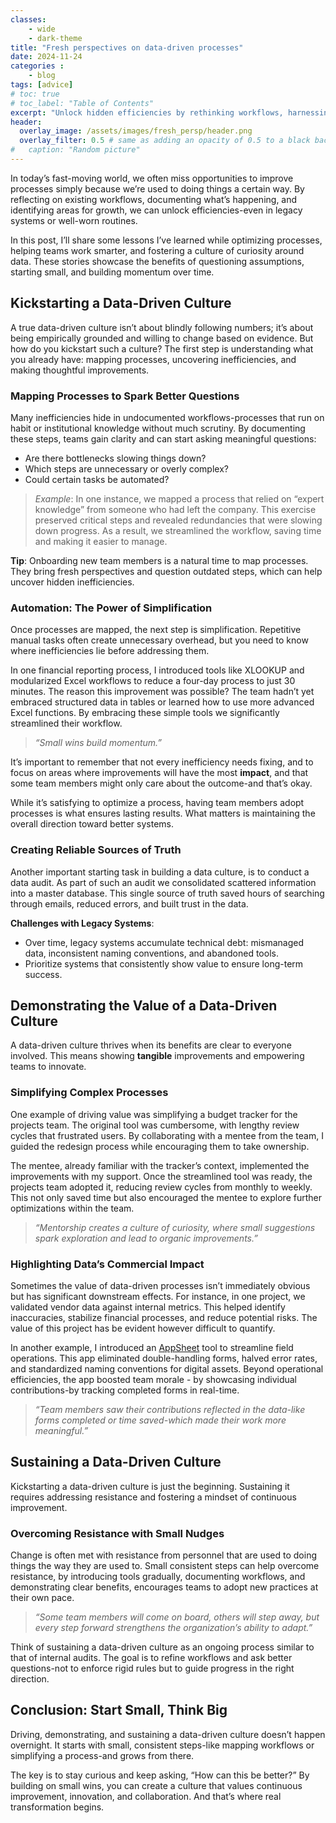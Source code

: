 ```yaml
---
classes: 
    - wide
    - dark-theme
title: "Fresh perspectives on data-driven processes"
date: 2024-11-24
categories :
    - blog
tags: [advice]
# toc: true
# toc_label: "Table of Contents"
excerpt: "Unlock hidden efficiencies by rethinking workflows, harnessing data, and sparking a culture of innovation."
header:
  overlay_image: /assets/images/fresh_persp/header.png
  overlay_filter: 0.5 # same as adding an opacity of 0.5 to a black background
#   caption: "Random picture"
---
```


In today’s fast-moving world, we often miss opportunities to improve processes simply because we’re used to doing things a certain way. By reflecting on existing workflows, documenting what’s happening, and identifying areas for growth, we can unlock efficiencies-even in legacy systems or well-worn routines.

In this post, I’ll share some lessons I’ve learned while optimizing processes, helping teams work smarter, and fostering a culture of curiosity around data. These stories showcase the benefits of questioning assumptions, starting small, and building momentum over time.

## Kickstarting a Data-Driven Culture

A true data-driven culture isn’t about blindly following numbers; it’s about being empirically grounded and willing to change based on evidence. But how do you kickstart such a culture? The first step is understanding what you already have: mapping processes, uncovering inefficiencies, and making thoughtful improvements.

### Mapping Processes to Spark Better Questions

Many inefficiencies hide in undocumented workflows-processes that run on habit or institutional knowledge without much scrutiny. By documenting these steps, teams gain clarity and can start asking meaningful questions:

- Are there bottlenecks slowing things down?
- Which steps are unnecessary or overly complex?
- Could certain tasks be automated?

> _Example_: In one instance, we mapped a process that relied on “expert knowledge” from someone who had left the company. This exercise preserved critical steps and revealed redundancies that were slowing down progress. As a result, we streamlined the workflow, saving time and making it easier to manage.

**Tip**: Onboarding new team members is a natural time to map processes. They bring fresh perspectives and question outdated steps, which can help uncover hidden inefficiencies.
### Automation: The Power of Simplification

Once processes are mapped, the next step is simplification. Repetitive manual tasks often create unnecessary overhead, but you need to know where inefficiencies lie before addressing them.

In one financial reporting process, I introduced tools like XLOOKUP and modularized Excel workflows to reduce a four-day process to just 30 minutes. The reason this improvement was possible? The team hadn’t yet embraced structured data in tables or learned how to use more advanced Excel functions. By embracing these simple tools we significantly streamlined their workflow.

> _“Small wins build momentum.”_

It’s important to remember that not every inefficiency needs fixing, and to focus on areas where improvements will have the most **impact**, and that some team members might only care about the outcome-and that’s okay.

While it’s satisfying to optimize a process, having team members adopt processes is what ensures lasting results. What matters is maintaining the overall direction toward better systems.

### Creating Reliable Sources of Truth

Another important starting task in building a data culture, is to conduct a data audit. As part of such an audit we consolidated scattered information into a master database. This single source of truth saved hours of searching through emails, reduced errors, and built trust in the data.

**Challenges with Legacy Systems**:

- Over time, legacy systems accumulate technical debt: mismanaged data, inconsistent naming conventions, and abandoned tools.
- Prioritize systems that consistently show value to ensure long-term success.

## Demonstrating the Value of a Data-Driven Culture

A data-driven culture thrives when its benefits are clear to everyone involved. This means showing **tangible** improvements and empowering teams to innovate.

### Simplifying Complex Processes

One example of driving value was simplifying a budget tracker for the projects team. The original tool was cumbersome, with lengthy review cycles that frustrated users. By collaborating with a mentee from the team, I guided the redesign process while encouraging them to take ownership.

The mentee, already familiar with the tracker’s context, implemented the improvements with my support. Once the streamlined tool was ready, the projects team adopted it, reducing review cycles from monthly to weekly. This not only saved time but also encouraged the mentee to explore further optimizations within the team.

> _“Mentorship creates a culture of curiosity, where small suggestions spark exploration and lead to organic improvements.”_

### Highlighting Data’s Commercial Impact

Sometimes the value of data-driven processes isn’t immediately obvious but has significant downstream effects. For instance, in one project, we validated vendor data against internal metrics. This helped identify inaccuracies, stabilize financial processes, and reduce potential risks. The value of this project has be evident however difficult to quantify.

In another example, I introduced an [AppSheet](https://about.appsheet.com/home/) tool to streamline field operations. This app eliminated double-handling forms, halved error rates, and standardized naming conventions for digital assets. Beyond operational efficiencies, the app boosted team morale - by showcasing individual contributions-by tracking completed forms in real-time.

> _“Team members saw their contributions reflected in the data-like forms completed or time saved-which made their work more meaningful.”_

## Sustaining a Data-Driven Culture

Kickstarting a data-driven culture is just the beginning. Sustaining it requires addressing resistance and fostering a mindset of continuous improvement.

### Overcoming Resistance with Small Nudges

Change is often met with resistance from personnel that are used to doing things the way they are used to. Small consistent steps can help overcome resistance, by introducing tools gradually, documenting workflows, and demonstrating clear benefits, encourages teams to adopt new practices at their own pace.

> _“Some team members will come on board, others will step away, but every step forward strengthens the organization’s ability to adapt.”_

Think of sustaining a data-driven culture as an ongoing process similar to that of internal audits. The goal is to refine workflows and ask better questions-not to enforce rigid rules but to guide progress in the right direction.
## Conclusion: Start Small, Think Big

Driving, demonstrating, and sustaining a data-driven culture doesn’t happen overnight. It starts with small, consistent steps-like mapping workflows or simplifying a process-and grows from there.

The key is to stay curious and keep asking, “How can this be better?” By building on small wins, you can create a culture that values continuous improvement, innovation, and collaboration. And that’s where real transformation begins.